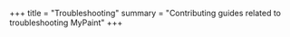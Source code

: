 +++
title = "Troubleshooting"
summary = "Contributing guides related to troubleshooting MyPaint"
+++
